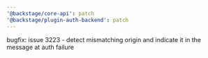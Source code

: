 ```yaml
---
'@backstage/core-api': patch
'@backstage/plugin-auth-backend': patch
---
```


bugfix: issue 3223 - detect mismatching origin and indicate it in the message at auth failure
